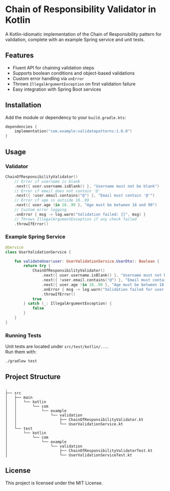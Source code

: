 # Chain of Responsibility Validator in Kotlin

A Kotlin-idiomatic implementation of the Chain of Responsibility pattern for validation, complete with an example Spring service and unit tests.

## Features
- Fluent API for chaining validation steps
- Supports boolean conditions and object-based validations
- Custom error handling via `onError`
- Throws `IllegalArgumentException` on first validation failure
- Easy integration with Spring Boot services

## Installation

Add the module or dependency to your `build.gradle.kts`:
```kotlin
dependencies {
    implementation("com.example:validatepatterns:1.0.0")
}
```

## Usage

### Validator

```kotlin
ChainOfResponsibilityValidator()
    // Error if username is blank
    .next({ user.username.isBlank() }, "Username must not be blank")
    // Error if email does not contain '@'
    .next({ !user.email.contains("@") }, "Email must contain '@'")
    // Error if age is outside 18..99
    .next({ user.age !in 18..99 }, "Age must be between 18 and 99")
    // Custom error logging
    .onError { msg -> log.warn("Validation failed: {}", msg) }
    // Throws IllegalArgumentException if any check failed
    .throwIfError()
```

### Example Spring Service

```kotlin
@Service
class UserValidationService {

    fun validateUser(user: UserValidationService.UserDto): Boolean {
        return try {
            ChainOfResponsibilityValidator()
                .next({ user.username.isBlank() }, "Username must not be blank")
                .next({ !user.email.contains("@") }, "Email must contain '@'")
                .next({ user.age !in 18..99 }, "Age must be between 18 and 99")
                .onError { msg -> log.warn("Validation failed for user {}: {}", user, msg) }
                .throwIfError()
            true
        } catch (_: IllegalArgumentException) {
            false
        }
    }
}
```

### Running Tests

Unit tests are located under `src/test/kotlin/...`.  
Run them with:
```bash
./gradlew test
```

## Project Structure

```
.
├── src
│   ├── main
│   │   └── kotlin
│   │       └── com
│   │           └── example
│   │               └── validation
│   │                   ├── ChainOfResponsibilityValidator.kt
│   │                   └── UserValidationService.kt
│   └── test
│       └── kotlin
│           └── com
│               └── example
│                   └── validation
│                       ├── ChainOfResponsibilityValidatorTest.kt
│                       └── UserValidationServiceTest.kt
```

## License

This project is licensed under the MIT License.
